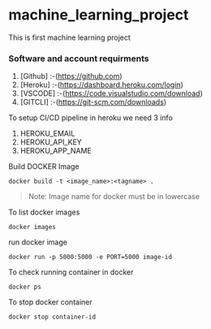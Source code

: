# machine_learning_project
This is first machine learning project

### Software and account requirments

1. [Github] :-(https://github.com)
2. [Heroku] :-(https://dashboard.heroku.com/login)
3. [VSCODE] :-(https://code.visualstudio.com/download)
4. [GITCLI] :-(https://git-scm.com/downloads)

To setup CI/CD pipeline in heroku we need 3 info
1. HEROKU_EMAIL
2. HEROKU_API_KEY
3. HEROKU_APP_NAME

Build DOCKER Image
```
docker build -t <image_name>:<tagname> .
```
> Note: Image name for docker must be in lowercase

To list docker images
```
docker images
```

run docker image
```
docker run -p 5000:5000 -e PORT=5000 image-id
```

To check running container in docker
```
docker ps
```

To stop docker container
```
docker stop container-id

```